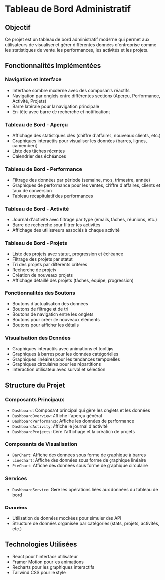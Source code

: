 # Tableau de Bord Administratif

## Objectif
Ce projet est un tableau de bord administratif moderne qui permet aux utilisateurs de visualiser et gérer différentes données d'entreprise comme les statistiques de vente, les performances, les activités et les projets.

## Fonctionnalités Implémentées

### Navigation et Interface
- Interface sombre moderne avec des composants réactifs
- Navigation par onglets entre différentes sections (Aperçu, Performance, Activité, Projets)
- Barre latérale pour la navigation principale
- En-tête avec barre de recherche et notifications

### Tableau de Bord - Aperçu
- Affichage des statistiques clés (chiffre d'affaires, nouveaux clients, etc.)
- Graphiques interactifs pour visualiser les données (barres, lignes, camembert)
- Liste des tâches récentes
- Calendrier des échéances

### Tableau de Bord - Performance
- Filtrage des données par période (semaine, mois, trimestre, année)
- Graphiques de performance pour les ventes, chiffre d'affaires, clients et taux de conversion
- Tableau récapitulatif des performances

### Tableau de Bord - Activité
- Journal d'activité avec filtrage par type (emails, tâches, réunions, etc.)
- Barre de recherche pour filtrer les activités
- Affichage des utilisateurs associés à chaque activité

### Tableau de Bord - Projets
- Liste des projets avec statut, progression et échéance
- Filtrage des projets par statut
- Tri des projets par différents critères
- Recherche de projets
- Création de nouveaux projets
- Affichage détaillé des projets (tâches, équipe, progression)

### Fonctionnalités des Boutons
- Boutons d'actualisation des données
- Boutons de filtrage et de tri
- Boutons de navigation entre les onglets
- Boutons pour créer de nouveaux éléments
- Boutons pour afficher les détails

### Visualisation des Données
- Graphiques interactifs avec animations et tooltips
- Graphiques à barres pour les données catégorielles
- Graphiques linéaires pour les tendances temporelles
- Graphiques circulaires pour les répartitions
- Interaction utilisateur avec survol et sélection

## Structure du Projet

### Composants Principaux
- `Dashboard`: Composant principal qui gère les onglets et les données
- `DashboardOverview`: Affiche l'aperçu général
- `DashboardPerformance`: Affiche les données de performance
- `DashboardActivity`: Affiche le journal d'activité
- `DashboardProjects`: Gère l'affichage et la création de projets

### Composants de Visualisation
- `BarChart`: Affiche des données sous forme de graphique à barres
- `LineChart`: Affiche des données sous forme de graphique linéaire
- `PieChart`: Affiche des données sous forme de graphique circulaire

### Services
- `DashboardService`: Gère les opérations liées aux données du tableau de bord

### Données
- Utilisation de données mockées pour simuler des API
- Structure de données organisée par catégories (stats, projets, activités, etc.)

## Technologies Utilisées
- React pour l'interface utilisateur
- Framer Motion pour les animations
- Recharts pour les graphiques interactifs
- Tailwind CSS pour le style
